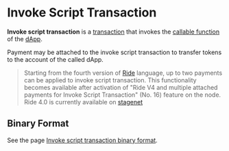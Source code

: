 # Invoke Script Transaction

**Invoke script transaction** is a [transaction](/en/blockchain/transaction) that invokes the [callable function](/en/ride/functions/callable-function) of the [dApp](/en/blockchain/account/dapp).

Payment may be attached to the invoke script transaction to transfer tokens to the account of the called dApp.

> Starting from the fourth version of [Ride](/en/ride) language, up to two payments can be applied to invoke script transaction. This functionality becomes available after activation of "Ride V4 and multiple attached payments for Invoke Script Transaction" (No. 16) feature on the node.
Ride 4.0 is currently available on [stagenet](/en/blockchain/blockchain-network/stage-network)

## Binary Format

See the page [Invoke script transaction binary format](/en/blockchain/binary-format/transaction-binary-format/invoke-script-transaction-binary-format).
